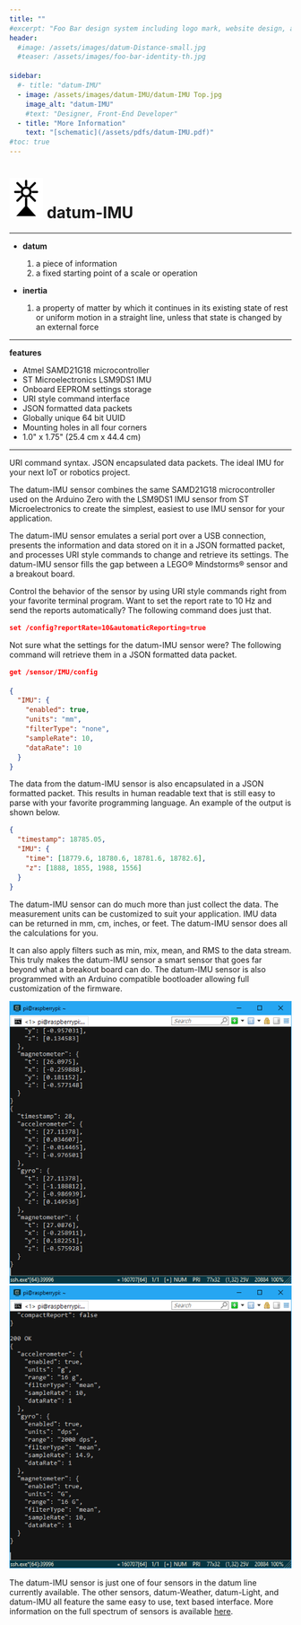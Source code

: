 ```yaml
---
title: ""
#excerpt: "Foo Bar design system including logo mark, website design, and branding applications."
header:
  #image: /assets/images/datum-Distance-small.jpg
  #teaser: /assets/images/foo-bar-identity-th.jpg

sidebar:
  #- title: "datum-IMU"
  - image: /assets/images/datum-IMU/datum-IMU Top.jpg
    image_alt: "datum-IMU"
    #text: "Designer, Front-End Developer"
  - title: "More Information"
    text: "[schematic](/assets/pdfs/datum-IMU.pdf)"
#toc: true
---
```

![alt text](/assets/images/datumLogo-small.png) datum-IMU
===  

---
- **datum**
   1. a piece of information
   1. a fixed starting point of a scale or operation

- **inertia**
   1. a property of matter by which it continues in its existing state of rest or uniform motion in a straight line, unless that state is changed by an external force

---
**features**

  - Atmel SAMD21G18 microcontroller
  - ST Microelectronics LSM9DS1 IMU
  - Onboard EEPROM settings storage
  - URI style command interface
  - JSON formatted data packets
  - Globally unique 64 bit UUID
  - Mounting holes in all four corners
  - 1.0" x 1.75" (25.4 cm x 44.4 cm)

---

URI command syntax. JSON encapsulated data packets. The ideal IMU for your next IoT or robotics project.

The datum-IMU sensor combines the same SAMD21G18 microcontroller used on the Arduino Zero with the LSM9DS1 IMU sensor from ST Microelectronics to create the simplest, easiest to use IMU sensor for your application.

The datum-IMU sensor emulates a serial port over a USB connection, presents the information and data stored on it in a JSON formatted packet, and processes URI style commands to change and retrieve its settings. The datum-IMU sensor fills the gap between a LEGO&reg; Mindstorms&reg; sensor and a breakout board.

Control the behavior of the sensor by using URI style commands right from your favorite terminal program.  Want to set the report rate to 10 Hz and send the reports automatically?  The following command does just that.

```json
set /config?reportRate=10&automaticReporting=true
```

Not sure what the settings for the datum-IMU sensor were?  The following command will retrieve them in a JSON formatted data packet.

```json
get /sensor/IMU/config

{
  "IMU": {
    "enabled": true,
    "units": "mm",
    "filterType": "none",
    "sampleRate": 10,
    "dataRate": 10
  }
}
```

The data from the datum-IMU sensor is also encapsulated in a JSON formatted packet.  This results in human readable text that is still easy to parse with your favorite programming language.  An example of the output is shown below.

```json
{
  "timestamp": 18785.05,
  "IMU": {
    "time": [18779.6, 18780.6, 18781.6, 18782.6],
    "z": [1888, 1855, 1988, 1556]
  }
}
```

The datum-IMU sensor can do much more than just collect the data.  The measurement units can be customized to suit your application.  IMU data can be returned in mm, cm, inches, or feet.  The datum-IMU sensor does all the calculations for you.

It can also apply filters such as min, mix, mean, and RMS to the data stream.  This truly makes the datum-IMU sensor a smart sensor that goes far beyond what a breakout board can do.  The datum-IMU sensor is also programmed with an Arduino compatible bootloader allowing full customization of the firmware.


![alt text](/assets/images/datum-IMU/datum-IMU-Data1.png "J&J Studios ")
![alt text](/assets/images/datum-IMU/datum-IMU-Data2.png "J&J Studios ")

The datum-IMU sensor is just one of four sensors in the datum line currently available.  The other sensors, datum-Weather, datum-Light, and datum-IMU all feature the same easy to use, text based interface.  More information on the full spectrum of sensors is available [here](https://jandjstudios.github.io/datasheets/datumInformation.pdf).